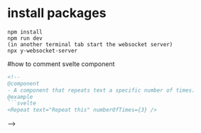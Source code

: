 # install packages
```
npm install
npm run dev
(in another terminal tab start the websocket server)
npx y-websocket-server
```

#how to comment svelte component

```html
<!--
@component
- A component that repeats text a specific number of times.
@example
```svelte
<Repeat text="Repeat this" numberOfTimes={3} />
```
-->
```